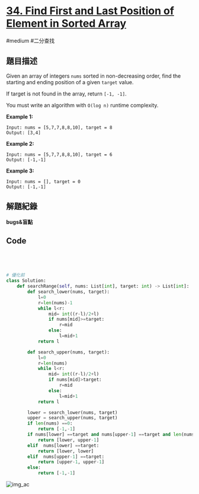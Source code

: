 # [34. Find First and Last Position of Element in Sorted Array](https://leetcode.cn/problems/find-first-and-last-position-of-element-in-sorted-array/)

#medium #二分查找





## 題目描述

Given an array of integers `nums` sorted in non-decreasing order, find the starting and ending position of a given `target` value.

If target is not found in the array, return `[-1, -1]`.

You must write an algorithm with `O(log n)` runtime complexity.



**Example 1:**

```text
Input: nums = [5,7,7,8,8,10], target = 8
Output: [3,4]
```

**Example 2:**

```
Input: nums = [5,7,7,8,8,10], target = 6
Output: [-1,-1]
```

**Example 3:**

```
Input: nums = [], target = 0
Output: [-1,-1]
```



## 解題紀錄



**bugs&盲點**





## Code

```python




# 優化前
class Solution:
    def searchRange(self, nums: List[int], target: int) -> List[int]:
        def search_lower(nums, target):
            l=0
            r=len(nums)-1
            while l<r:
                mid= int((r-l)/2+l)
                if nums[mid]>=target:
                    r=mid
                else:
                    l=mid+1
            return l

        def search_upper(nums, target):
            l=0
            r=len(nums)
            while l<r:
                mid= int((r-l)/2+l)
                if nums[mid]>target:
                    r=mid
                else:
                    l=mid+1
            return l

        lower = search_lower(nums, target)
        upper = search_upper(nums, target)
        if len(nums) ==0:
            return [-1,-1]
        if nums[lower] ==target and nums[upper-1] ==target and len(nums)>1:
            return [lower, upper-1]
        elif  nums[lower] ==target:
            return [lower, lower]
        elif  nums[upper-1] ==target:
            return [upper-1, upper-1]
        else:
            return [-1,-1]

```

![img_ac](https://github.com/youngmihuang/leetcode-python/blob/main/img/.png)
